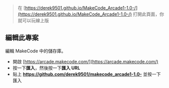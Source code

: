 

> 在 [https://derek9501.github.io/MakeCode_Arcade1-1.0-/](https://derek9501.github.io/MakeCode_Arcade1-1.0-/) 打開此頁面，你就可以玩線上版


## 編輯此專案 

編輯 MakeCode 中的儲存庫。

* 開啟 [https://arcade.makecode.com/](https://arcade.makecode.com/)
* 按一下**匯入**，然後按一下**匯入 URL**
* 貼上 **https://github.com/derek9501/makecode_arcade1-1.0-** 並按一下匯入
